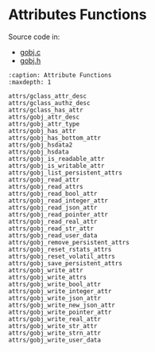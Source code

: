 # Attributes Functions

Source code in:
- [gobj.c](https://github.com/artgins/yunetas/blob/main/kernel/c/gobj-c/src/gobj.c)
- [gobj.h](https://github.com/artgins/yunetas/blob/main/kernel/c/gobj-c/src/gobj.h)


```{toctree}
:caption: Attribute Functions
:maxdepth: 1

attrs/gclass_attr_desc
attrs/gclass_authz_desc
attrs/gclass_has_attr
attrs/gobj_attr_desc
attrs/gobj_attr_type
attrs/gobj_has_attr
attrs/gobj_has_bottom_attr
attrs/gobj_hsdata2
attrs/gobj_hsdata
attrs/gobj_is_readable_attr
attrs/gobj_is_writable_attr
attrs/gobj_list_persistent_attrs
attrs/gobj_read_attr
attrs/gobj_read_attrs
attrs/gobj_read_bool_attr
attrs/gobj_read_integer_attr
attrs/gobj_read_json_attr
attrs/gobj_read_pointer_attr
attrs/gobj_read_real_attr
attrs/gobj_read_str_attr
attrs/gobj_read_user_data
attrs/gobj_remove_persistent_attrs
attrs/gobj_reset_rstats_attrs
attrs/gobj_reset_volatil_attrs
attrs/gobj_save_persistent_attrs
attrs/gobj_write_attr
attrs/gobj_write_attrs
attrs/gobj_write_bool_attr
attrs/gobj_write_integer_attr
attrs/gobj_write_json_attr
attrs/gobj_write_new_json_attr
attrs/gobj_write_pointer_attr
attrs/gobj_write_real_attr
attrs/gobj_write_str_attr
attrs/gobj_write_strn_attr
attrs/gobj_write_user_data

```
